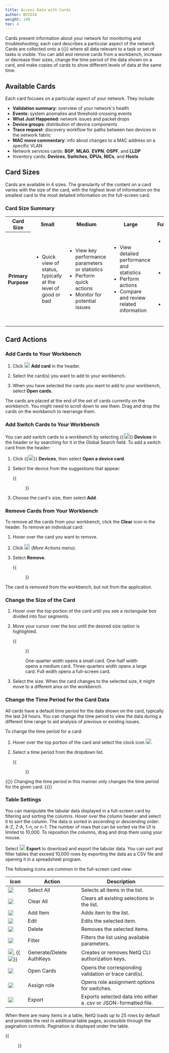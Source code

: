 ```yaml
---
title: Access Data with Cards
author: NVIDIA
weight: 140
toc: 4
---
```


Cards present information about your network for monitoring and troubleshooting; each card describes a particular aspect of the network. Cards are collected onto a {{<link title="Focus Your Monitoring Using Workbenches" text="workbench">}} where all data relevant to a task or set of tasks is visible. You can add and remove cards from a workbench, increase or decrease their sizes, change the time period of the data shown on a card, and make copies of cards to show different levels of data at the same time.

## Available Cards

Each card focuses on a particular aspect of your network. They include:

- **Validation summary**: overview of your network's health
- **Events**: system anomalies and threshold-crossing events
- **What Just Happened**: network issues and packet drops 
- **Device groups**: distribution of device components
- **Trace request**: discovery workflow for paths between two devices in the network fabric
- **MAC move commentary**: info about changes to a MAC address on a specific VLAN
- Network services cards: **BGP**, **MLAG**, **EVPN**, **OSPF**, and **LLDP**
- Inventory cards: **Devices**, **Switches**, **DPUs**, **NICs**, and **Hosts**

## Card Sizes

Cards are available in 4 sizes. The granularity of the content on a card varies with the size of the card, with the highest level of information on the smallest card to the most detailed information on the full-screen card.

### Card Size Summary

<table>
<colgroup>
<col style="width: 16%" />
<col style="width: 21%" />
<col style="width: 21%" />
<col style="width: 21%" />
<col style="width: 21%" />
</colgroup>
<tbody>
<tr class="odd">
<th>Card Size</th>
<th>Small</th>
<th>Medium</th>
<th>Large</th>
<th>Full Screen</th>
</tr>
<tr class="even">
<th>Primary Purpose</th>
<td><ul>
<li>Quick view of status, typically at the level of good or bad</li>
</ul></td>
<td><ul>
<li>View key performance parameters or statistics</li>
<li>Perform quick actions</li>
<li>Monitor for potential issues</li>
</ul></td>
<td><ul>
<li>View detailed performance and statistics</li>
<li>Perform actions</li>
<li>Compare and review related information</li>
</ul></td>
<td><ul>
<li>View all attributes for given network aspect</li>
<li>Analyze and visualize detailed data</li>
<li>Export and filter data</li>
</ul></td>
</tr>
</tbody>
</table>

## Card Actions
### Add Cards to Your Workbench

1. Click <img src="https://icons.cumulusnetworks.com/44-Entertainment-Events-Hobbies/02-Card-Games/card-game-diamond.svg" height="18" width="18"/> **Add card** in the header.

2. Select the card(s) you want to add to your workbench.

3. When you have selected the cards you want to add to your workbench, select **Open cards**.

The cards are placed at the end of the set of cards currently on the workbench. You might need to scroll down to see them. Drag and drop the cards on the workbench to rearrange them.

### Add Switch Cards to Your Workbench

You can add switch cards to a workbench by selecting {{<img src="/images/netq/devices.svg" height="18" width="18">}} **Devices** in the header or by searching for it in the Global Search field. To add a switch card from the header:

1. Click {{<img src="/images/netq/devices.svg" height="18" width="18">}} **Devices**, then select **Open a device card**.

2. Select the device from the suggestions that appear:

      {{<figure src="/images/netq/open-device-card-450.png" alt="dropdown displaying switches" width="250">}}

3. Choose the card's size, then select **Add**.

### Remove Cards from Your Workbench

To remove all the cards from your workbench, click the **Clear** icon in the header. To remove an individual card: 

1. Hover over the card you want to remove.
2. Click <img src="https://icons.cumulusnetworks.com/01-Interface-Essential/03-Menu/navigation-menu-horizontal.svg" height="18" width="18"/> (*More Actions* menu).
3. Select **Remove**.

    {{<figure src="/images/netq/remove-this-card.png" alt="" width="140">}}

The card is removed from the workbench, but not from the application.

### Change the Size of the Card

1. Hover over the top portion of the card until you see a rectangular box divided into four segments.

2. Move your cursor over the box until the desired size option is highlighted.

    {{<figure src="/images/netq/size-picker-450.png" alt="" width="200" >}}

    One-quarter width opens a small card. One-half width opens a medium card. Three-quarters width opens a large card. Full width opens a full-screen card.

3. Select the size. When the card changes to the selected size, it might move to a different area on the workbench.

### Change the Time Period for the Card Data

All cards have a default time period for the data shown on the card, typically the last 24 hours. You can change the time period to view the data during a different time range to aid analysis of previous or existing issues.

To change the time period for a card:

1. Hover over the top portion of the card and select the clock icon <img src="https://icons.cumulusnetworks.com/01-Interface-Essential/18-Time/time-stopwatch.svg" height="18" width="18"/>.

3. Select a time period from the dropdown list.

    {{<figure src="/images/netq/time-clock-450.png" alt="time options" width="300">}}

{{<notice tip>}}
Changing the time period in this manner only changes the time period for the given card.
{{</notice>}}


### Table Settings

You can manipulate the tabular data displayed in a full-screen card by filtering and sorting the columns. Hover over the column header and select it to sort the column. The data is sorted in ascending or descending order: A-Z, Z-A, 1-n, or n-1. The number of rows that can be sorted via the UI is limited to 10,000. To reposition the columns, drag and drop them using your mouse. 

Select <img src="https://icons.cumulusnetworks.com/05-Internet-Networks-Servers/08-Upload-Download/upload-bottom.svg" height="18" width="18"/> **Export** to download and export the tabular data. You can sort and filter tables that exceed 10,000 rows by exporting the data as a CSV file and opening it in a spreadsheet program.

The following icons are common in the full-screen card view:

| Icon | Action | Description |
| ---- | ---- | ---- |
| <img src="https://icons.cumulusnetworks.com/01-Interface-Essential/33-Form-Validation/check-circle-1.svg" height="18" width="18"/> | Select All | Selects all items in the list. |
| <img src="https://icons.cumulusnetworks.com/01-Interface-Essential/43-Remove-Add/subtract-circle.svg" height="18" width="18"/> | Clear All | Clears all existing selections in the list. |
| <img src="https://icons.cumulusnetworks.com/01-Interface-Essential/43-Remove-Add/add-circle.svg" height="18" width="18"/> | Add Item | Adds item to the list. |
| <img src="https://icons.cumulusnetworks.com/01-Interface-Essential/22-Edit/pencil-1.svg" height="18" width="18"/> | Edit | Edits the selected item. |
| <img src="https://icons.cumulusnetworks.com/01-Interface-Essential/23-Delete/bin-1.svg" height="18" width="18"/> | Delete | Removes the selected items. |
| <img src="https://icons.cumulusnetworks.com/01-Interface-Essential/15-Filter/filter-1.svg" height="18" width="18"/> | Filter | Filters the list using available parameters. |
| <img src="https://icons.cumulusnetworks.com/01-Interface-Essential/04-Login-Logout/login-key-1.svg" height="18" width="18"/>, {{<img src="/images/netq/netq-mgmt-delete-keys-icon.png" height="18" width="18" >}} | Generate/Delete AuthKeys | Creates or removes NetQ CLI authorization keys. |
| <img src="https://icons.cumulusnetworks.com/44-Entertainment-Events-Hobbies/02-Card-Games/card-game-diamond.svg" height="18" width="18"/> | Open Cards | Opens the corresponding validation or trace card(s). |
| <img src="https://icons.cumulusnetworks.com/01-Interface-Essential/58-Tags-Bookmarks/tags.svg" height="18" width="18"/> | Assign role | Opens role assignment options for switches. |
| <img src="https://icons.cumulusnetworks.com/05-Internet-Networks-Servers/08-Upload-Download/upload-bottom.svg" height="18" width="18"/> | Export | Exports selected data into either a .csv or JSON-formatted file. |

When there are many items in a table, NetQ loads up to 25 rows by default and provides the rest in additional table pages, accessible through the pagination controls. Pagination is displayed under the table.

{{<figure src="/images/netq/pagination-controls.png" alt="" width="400">}}
